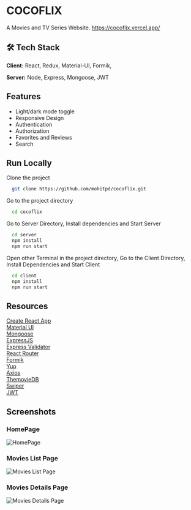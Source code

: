 # COCOFLIX

A Movies and TV Series Website.
https://cocoflix.vercel.app/




## 🛠 Tech Stack

**Client:** React, Redux, Material-UI, Formik, 

**Server:** Node, Express, Mongoose, JWT


## Features

- Light/dark mode toggle
- Responsive Design
- Authentication
- Authorization
- Favorites and Reviews
- Search


## Run Locally

Clone the project

```bash
  git clone https://github.com/mohitpd/cocoflix.git
```

Go to the project directory

```bash
  cd cocoflix
```

Go to Server Directory, Install dependencies and Start Server

```bash
  cd server
  npm install
  npm run start
```

Open other Terminal in the project directory, Go to the Client Directory, Install Dependencies and Start Client

```bash
  cd client
  npm install
  npm run start
```

## Resources

[Create React App](https://create-react-app.dev/)<br>
[Material UI](https://create-react-app.dev/)<br>
[Mongoose](https://mongoosejs.com/)<br>
[ExpressJS](https://expressjs.com/)<br>
[Express Validator](https://express-validator.github.io/docs/)<br>
[React Router](https://reactrouter.com/)<br>
[Formik](https://formik.org/)<br>
[Yup](https://github.com/jquense/yup/)<br>
[Axios](https://axios-http.com/)<br>
[ThemovieDB](https://www.themoviedb.org/)<br>
[Swiper](https://swiperjs.com/)<br>
[JWT](https://github.com/auth0/node-jsonwebtoken)<br>

## Screenshots

### HomePage
![HomePage](https://user-images.githubusercontent.com/47710928/230331827-56649e8d-92d6-4e1c-b304-1223e8cdeaaf.png)

### Movies List Page
![Movies List Page](https://user-images.githubusercontent.com/47710928/230332197-ee897a28-c0a2-4f29-ba48-54f98ba63497.png)

### Movies Details Page
![Movies Details Page](https://user-images.githubusercontent.com/47710928/230332477-4b6cb3f9-068d-45f9-bdee-c4b94302fbf7.png)

